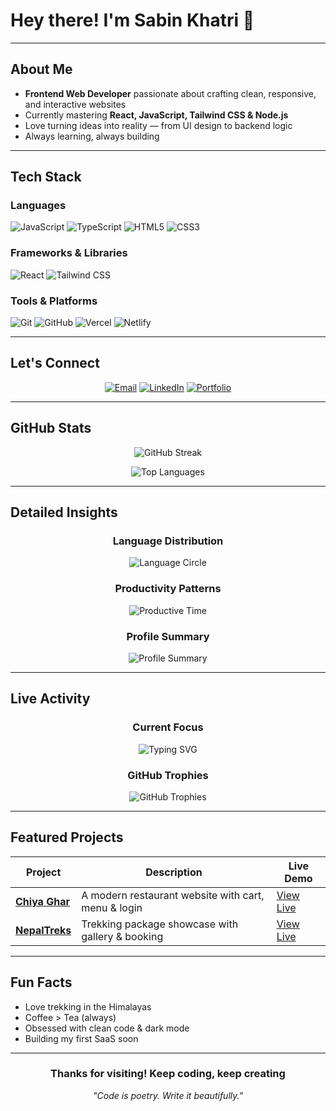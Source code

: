 # Hey there! I'm Sabin Khatri 🚀

</div>

---

## About Me

- **Frontend Web Developer** passionate about crafting clean, responsive, and interactive websites  
- Currently mastering **React, JavaScript, Tailwind CSS & Node.js**  
- Love turning ideas into reality — from UI design to backend logic  
- Always learning, always building

---

## Tech Stack

### Languages
![JavaScript](https://img.shields.io/badge/javascript-%23323330.svg?style=for-the-badge&logo=javascript&logoColor=%23F7DF1E)
![TypeScript](https://img.shields.io/badge/typescript-%23007ACC.svg?style=for-the-badge&logo=typescript&logoColor=white)
![HTML5](https://img.shields.io/badge/html5-%23E34F26.svg?style=for-the-badge&logo=html5&logoColor=white)
![CSS3](https://img.shields.io/badge/css3-%231572B6.svg?style=for-the-badge&logo=css3&logoColor=white)

### Frameworks & Libraries
![React](https://img.shields.io/badge/react-%2320232a.svg?style=for-the-badge&logo=react&logoColor=%2361DAFB)
![Tailwind CSS](https://img.shields.io/badge/tailwindcss-%2338B2AC.svg?style=for-the-badge&logo=tailwind-css&logoColor=white)

### Tools & Platforms
![Git](https://img.shields.io/badge/git-%23F05033.svg?style=for-the-badge&logo=git&logoColor=white)
![GitHub](https://img.shields.io/badge/github-%23121011.svg?style=for-the-badge&logo=github&logoColor=white)
![Vercel](https://img.shields.io/badge/vercel-%23000000.svg?style=for-the-badge&logo=vercel&logoColor=white)
![Netlify](https://img.shields.io/badge/netlify-%23000000.svg?style=for-the-badge&logo=netlify&logoColor=#00C7B7)

---

## Let's Connect

<div align="center">

[![Email](https://img.shields.io/badge/Email-D14836?style=for-the-badge&logo=gmail&logoColor=white)](mailto:sabink802@gmail.com)
[![LinkedIn](https://img.shields.io/badge/LinkedIn-%230077B5.svg?style=for-the-badge&logo=linkedin&logoColor=white)](https://www.linkedin.com/in/sabin-khatri-25460b26a/)
[![Portfolio](https://img.shields.io/badge/Portfolio-6e6b9e?style=for-the-badge&logo=react&logoColor=white)](https://sabinkhatri18.com.np/)

</div>

---

## GitHub Stats

<div align="center">

![GitHub Streak](https://streak-stats.demolab.com/?user=sabin-khatri&theme=tokyonight&hide_border=false&border_radius=8)

![Top Languages](https://github-readme-stats.vercel.app/api/top-langs/?username=sabin-khatri&theme=tokyonight&hide_border=false&include_all_commits=true&count_private=true&layout=compact&border_radius=8)

</div>

---

## Detailed Insights

<div align="center">

### Language Distribution
![Language Circle](https://github-readme-stats.vercel.app/api/top-langs/?username=sabin-khatri&layout=donut&theme=tokyonight&hide_border=true&bg_color=1a1b27&title_color=89b4fa&text_color=cad3f5)

### Productivity Patterns
![Productive Time](https://github-profile-summary-cards.vercel.app/api/cards/productive-time?username=sabin-khatri&theme=tokyonight&utcOffset=5.75)

### Profile Summary
![Profile Summary](https://github-profile-summary-cards.vercel.app/api/cards/profile-details?username=sabin-khatri&theme=tokyonight)

</div>

---

## Live Activity

<div align="center">

### Current Focus
![Typing SVG](https://readme-typing-svg.herokuapp.com?font=Fira+Code&size=18&duration=3000&pause=1000&color=89b4fa&background=1a1b2700&center=true&vCenter=true&width=600&lines=Building+responsive+UIs+with+React;Styling+with+Tailwind+CSS+%F0%9F%92%A8;Deploying+on+Netlify+&+Vercel;Learning+Node.js+&+APIs;Turning+coffee+into+code+%E2%98%95%EF%B8%8F)



### GitHub Trophies
![GitHub Trophies](https://github-profile-trophy.vercel.app/?username=sabin-khatri&theme=tokyonight&no-frame=false&no-bg=false&margin-w=4&row=1)

</div>

---

## Featured Projects

<div align="center">

| Project | Description | Live Demo |
|--------|-------------|-----------|
| **[Chiya Ghar](https://github.com/sabin-khatri/ChiyaAdda)** | A modern restaurant website with cart, menu & login | [View Live](https://bespoke-twilight-0dc185.netlify.app/) |
| **[NepalTreks](https://github.com/sabin-khatri/Trekking-Web)** | Trekking package showcase with gallery & booking | [View Live](https://sabintrek.netlify.app/) |

</div>

---

## Fun Facts

- Love trekking in the Himalayas  
- Coffee > Tea (always)  
- Obsessed with clean code & dark mode  
- Building my first SaaS soon

---

<div align="center">

### Thanks for visiting! Keep coding, keep creating

<div align="center">
  <i>"Code is poetry. Write it beautifully."</i>
</div>

